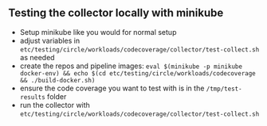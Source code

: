 ## Testing the collector locally with minikube

* Setup minikube like you would for normal setup
* adjust variables in `etc/testing/circle/workloads/codecoverage/collector/test-collect.sh` as needed
* create the repos and pipeline images: `eval $(minikube -p minikube docker-env) && echo $(cd etc/testing/circle/workloads/codecoverage && ./build-docker.sh)`
* ensure the code coverage you want to test with is in the `/tmp/test-results` folder 
* run the collector with `etc/testing/circle/workloads/codecoverage/collector/test-collect.sh`